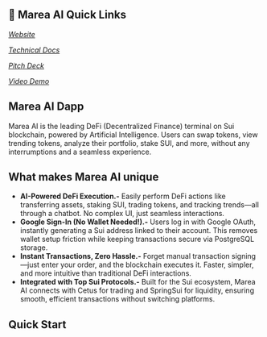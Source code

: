 ## 🌊 Marea AI Quick Links

[*Website*](https://mareaai.vercel.app/)

[*Technical Docs*](https://flow-hackaton.gitbook.io/flowbetpalace/)

[*Pitch Deck*](https://drive.google.com/file/d/1kGT_JfiBvWPh1m3iQOGMPaqLoPFuQsxv/view?usp=sharing)

[*Video Demo*](https://youtu.be/TcMV0nDdQhs)

## Marea AI Dapp
Marea AI is the leading DeFi (Decentralized Finance) terminal on Sui blockchain, powered by Artificial Intelligence. Users can swap tokens, view trending tokens, analyze their portfolio, stake SUI, and more, without any interrumptions and a seamless experience.

## What makes Marea AI unique
* **AI-Powered DeFi Execution.-** Easily perform DeFi actions like transferring assets, staking SUI, trading tokens, and tracking trends—all through a chatbot. No complex UI, just seamless interactions.
* **Google Sign-In (No Wallet Needed!).-** Users log in with Google OAuth, instantly generating a Sui address linked to their account. This removes wallet setup friction while keeping transactions secure via PostgreSQL storage.
* **Instant Transactions, Zero Hassle.-** Forget manual transaction signing—just enter your order, and the blockchain executes it. Faster, simpler, and more intuitive than traditional DeFi interactions.
* **Integrated with Top Sui Protocols.-** Built for the Sui ecosystem, Marea AI connects with Cetus for trading and SpringSui for liquidity, ensuring smooth, efficient transactions without switching platforms.

## Quick Start
